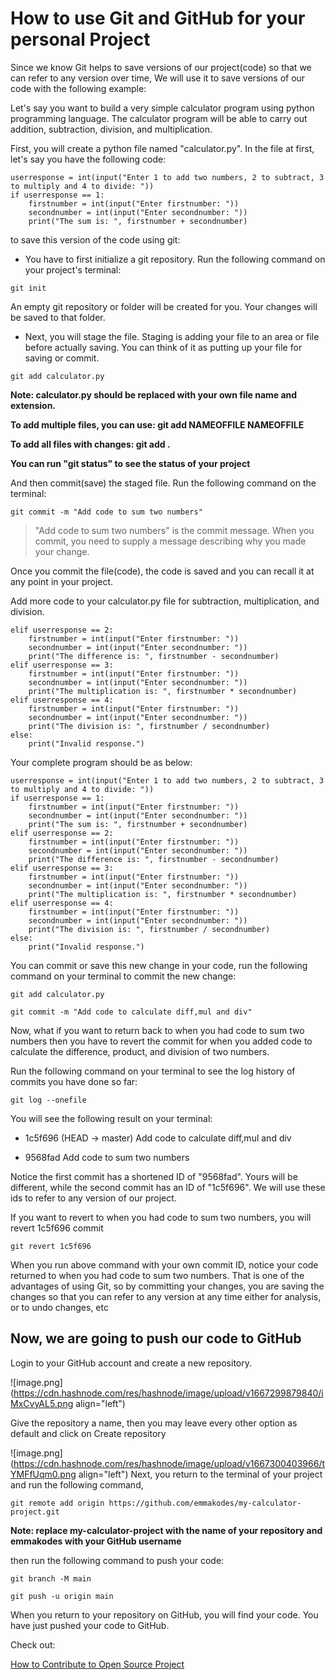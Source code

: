 # How to use Git and GitHub for your personal Project

Since we know Git helps to save versions of our project(code) so that we can refer to any version over time, We will use it to save versions of our code with the following example:

Let's say you want to build a very simple calculator program using python programming language. The calculator program will be able to carry out addition, subtraction, division, and multiplication.

First, you will create a python file named "calculator.py". In the file at first, let's say you have the following code:
```
userresponse = int(input("Enter 1 to add two numbers, 2 to subtract, 3 to multiply and 4 to divide: "))
if userresponse == 1:
    firstnumber = int(input("Enter firstnumber: "))
    secondnumber = int(input("Enter secondnumber: "))
    print("The sum is: ", firstnumber + secondnumber)
```
to save this version of the code using git: 
- You have to first initialize a git repository. Run the  following command on your project's terminal:
```
git init
```
An empty git repository or folder will be created for you. Your changes will be saved to that folder.

- Next, you will stage the file. Staging is adding your file to an area or file before actually saving. You can think of it as putting up your file for saving or commit.
```
git add calculator.py
```

**Note: calculator.py  should be replaced with your own file name and extension.**

**To add multiple files, you can use:   git    add    NAMEOFFILE    NAMEOFFILE**

**To add all files with changes:    git   add   .**

**You can run    "git   status"    to see the status of your project**

And then commit(save) the staged file. Run the following command on the terminal:
```
git commit -m "Add code to sum two numbers"
```
> "Add code to sum two numbers" is the commit message. When you commit, you need to supply a message describing why you made your change.

Once you commit the file(code), the code is saved and you can recall it at any point in your project.




Add more code to your calculator.py file for subtraction, multiplication, and division.
```
elif userresponse == 2:
    firstnumber = int(input("Enter firstnumber: "))
    secondnumber = int(input("Enter secondnumber: "))
    print("The difference is: ", firstnumber - secondnumber)
elif userresponse == 3:
    firstnumber = int(input("Enter firstnumber: "))
    secondnumber = int(input("Enter secondnumber: "))
    print("The multiplication is: ", firstnumber * secondnumber)
elif userresponse == 4:
    firstnumber = int(input("Enter firstnumber: "))
    secondnumber = int(input("Enter secondnumber: "))
    print("The division is: ", firstnumber / secondnumber)
else:
    print("Invalid response.")
```
Your complete program should be as below:
```
userresponse = int(input("Enter 1 to add two numbers, 2 to subtract, 3 to multiply and 4 to divide: "))
if userresponse == 1:
    firstnumber = int(input("Enter firstnumber: "))
    secondnumber = int(input("Enter secondnumber: "))
    print("The sum is: ", firstnumber + secondnumber)
elif userresponse == 2:
    firstnumber = int(input("Enter firstnumber: "))
    secondnumber = int(input("Enter secondnumber: "))
    print("The difference is: ", firstnumber - secondnumber)
elif userresponse == 3:
    firstnumber = int(input("Enter firstnumber: "))
    secondnumber = int(input("Enter secondnumber: "))
    print("The multiplication is: ", firstnumber * secondnumber)
elif userresponse == 4:
    firstnumber = int(input("Enter firstnumber: "))
    secondnumber = int(input("Enter secondnumber: "))
    print("The division is: ", firstnumber / secondnumber)
else:
    print("Invalid response.")
```

You can commit or save this new change in your code, run the following command on your terminal to commit the new change:
```
git add calculator.py
```
```
git commit -m "Add code to calculate diff,mul and div"
```


Now, what if you want to return back to when you had code to sum two numbers then you have to revert the commit for when you added code to calculate the difference, product, and division of two numbers.

Run the following command on your terminal to see the log history of commits you have done so far:
```
git log --onefile
```
You will see the following result on your terminal:
- 1c5f696 (HEAD -> master) Add code to calculate diff,mul and div

- 9568fad Add code to sum two numbers

Notice the first commit has a shortened ID of "9568fad". Yours will be different, while the second commit has an ID of "1c5f696". We will use these ids to refer to any version of our project.

If you want to revert to when you had code to sum two numbers, you will revert 1c5f696 commit
```
git revert 1c5f696
```

When you run above command with your own commit ID, notice your code returned to when you had code to sum two numbers.
That is one of the advantages of using Git, so by committing your changes, you are saving the changes so that you can refer to any version at any time either for analysis, or to undo changes, etc

## Now, we are going to push our code to GitHub
Login to your GitHub account and create a new repository.

![image.png](https://cdn.hashnode.com/res/hashnode/image/upload/v1667299879840/iMxCvyAL5.png align="left")

Give the repository a name, then you may leave every other option as default and click on Create repository

![image.png](https://cdn.hashnode.com/res/hashnode/image/upload/v1667300403966/tYMFfUqm0.png align="left")
Next, you return to the terminal of your project and run the following command,

```
git remote add origin https://github.com/emmakodes/my-calculator-project.git
```
**Note: replace my-calculator-project with the name of your repository and emmakodes with your GitHub username**

then run the following command to push your code:
```
git branch -M main
```
```
git push -u origin main
```
When you return to your repository on GitHub, you will find your code. You have just pushed your code to GitHub.

Check out:

[How to Contribute to Open Source Project](https://emmakodes.com/how-to-contribute-to-open-source-project)